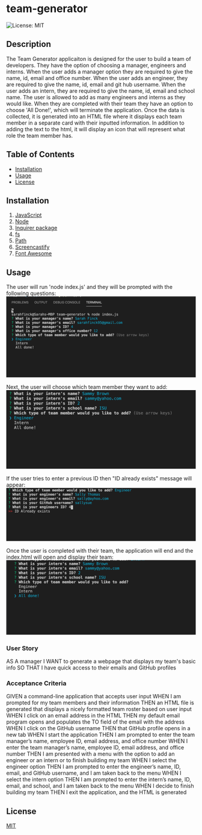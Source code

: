 # team-generator
![License: MIT](https://img.shields.io/badge/License-MIT-yellow.svg)

## Description 
The Team Generator applicaiton is designed for the user to build a team of developers. They have the option of choosing a manager, engineers and interns. When the user adds a manager option they are required to give the name, id, email and office number. When the user adds an engineer, they are required to give the name, id, email and git hub username. When the user adds an intern, they are required to give the name, id, email and school name. The user is allowed to add as many engineers and interns as they would like. When they are completed with their team they have an option to choose 'All Done!', which will terminate the application. Once the data is collected, it is generated into an HTML file where it displays each team member in a separate card with their inputted information. In addition to adding the text to the html, it will display an icon that will represent what role the team member has. 

## Table of Contents
* [Installation](#installation)
* [Usage](#usage)
* [License](#license)

## Installation 
1. [JavaScript](https://www.javascript.com/) 
2. [Node](https://nodejs.org/en/)
3. [Inquirer package](https://www.npmjs.com/package/inquirer)
4. [fs](https://www.npmjs.com/package/fs)
5. [Path](https://www.npmjs.com/package/path)
6. [Screencastify](https://www.screencastify.com/)
7. [Font Awesome](https://fontawesome.com/)

## Usage 
The user will run 'node index.js' and they will be prompted with the following questions: 
![alt text](./assets/start-menu.png)

Next, the user will choose which team member they want to add:
![alt text](./assets/user-option.png)

If the user tries to enter a previous ID then "ID already exists" message will appear:
![alt text](./assets/id-already-exists.png)

Once the user is completed with their team, the application will end and the index.html will open and display their team: 
![alt text](./assets/all-done.png)

### User Story

AS A manager
I WANT to generate a webpage that displays my team's basic info
SO THAT I have quick access to their emails and GitHub profiles

### Acceptance Criteria

GIVEN a command-line application that accepts user input
WHEN I am prompted for my team members and their information
THEN an HTML file is generated that displays a nicely formatted team roster based on user input
WHEN I click on an email address in the HTML
THEN my default email program opens and populates the TO field of the email with the address
WHEN I click on the GitHub username
THEN that GitHub profile opens in a new tab
WHEN I start the application
THEN I am prompted to enter the team manager’s name, employee ID, email address, and office number
WHEN I enter the team manager’s name, employee ID, email address, and office number
THEN I am presented with a menu with the option to add an engineer or an intern or to finish building my team
WHEN I select the engineer option
THEN I am prompted to enter the engineer’s name, ID, email, and GitHub username, and I am taken back to the menu
WHEN I select the intern option
THEN I am prompted to enter the intern’s name, ID, email, and school, and I am taken back to the menu
WHEN I decide to finish building my team
THEN I exit the application, and the HTML is generated

## License 
[MIT](https://opensource.org/licenses/MIT)